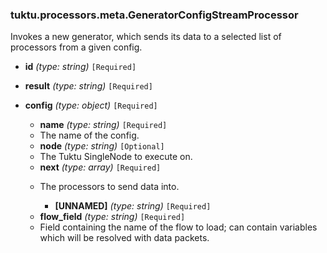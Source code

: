 ### tuktu.processors.meta.GeneratorConfigStreamProcessor
Invokes a new generator, which sends its data to a selected list of processors from a given config.

  * **id** *(type: string)* `[Required]`

  * **result** *(type: string)* `[Required]`

  * **config** *(type: object)* `[Required]`

    * **name** *(type: string)* `[Required]`
    - The name of the config.
 
    * **node** *(type: string)* `[Optional]`
    - The Tuktu SingleNode to execute on.
 
    * **next** *(type: array)* `[Required]`
    - The processors to send data into.
 
      * **[UNNAMED]** *(type: string)* `[Required]`

    * **flow_field** *(type: string)* `[Required]`
    - Field containing the name of the flow to load; can contain variables which will be resolved with data packets.
 
